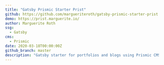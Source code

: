 ```yaml
---
title: "Gatsby Prismic Starter Prist"
github: https://github.com/margueriteroth/gatsby-prismic-starter-prist
demo: https://prist.marguerite.io/
author: Marguerite Roth
ssg:
  - Gatsby
cms:
  - Prismic
date: 2020-03-18T00:00:00Z
github_branch: master
description: "Gatsby starter for portfolios and blogs using Prismic CMS"
---
```

